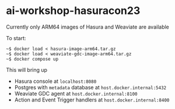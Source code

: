 # ai-workshop-hasuracon23

Currently only ARM64 images of Hasura and Weaviate are available

To start:

```console
~$ docker load < hasura-image-arm64.tar.gz
~$ docker load < weaviate-gdc-image-arm64.tar.gz
~$ docker compose up
```

This will bring up
- Hasura console at `localhost:8080`
- Postgres with `metadata` database at `host.docker.internal:5432`
- Weaviate GDC agent at `host.docker.internal:8100`
- Action and Event Trigger handlers at `host.docker.internal:8400`
